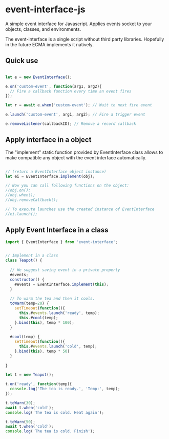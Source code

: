 # event-interface-js
A simple event interface for Javascript.  Applies events socket to your objects, classes, and environments.

The event-interface is a single script without third party libraries.
Hopefully in the future ECMA implements it natively.

## Quick use

```Javascript

let e = new EventInterface();

e.on('custom-event', function(arg1, arg2){
  // Fire a callback function every time an event fires
});

let r = await e.when('custom-event'); // Wait to next fire event

e.launch('custom-event', arg1, arg2); // Fire a trigger event

e.removeListener(callbackID); // Remove a record callback

```

## Apply interface in a object

The "implement" static function provided by EventInterface class allows to make compatible any object with the event interface automatically. 

```Javascript

// (return a EventInterface object instance)
let ei = EventInterface.implement(obj);

// Now you can call following functions on the object:
//obj.on();
//obj.when();
//obj.removeCallback();

// To execute launches use the created instance of EventInterface
//ei.launch();

```

## Apply Event Interface in a class

```Javascript
import { EventInterface } from 'event-interface';


// Implement in a class
class Teapot() {
  
  // We suggest saving event in a private property
  #events;
  constructor() {
    #events = EventInterface.implement(this);
  }
  
  // To warm the tea and then it cools.
  toWarm(temp=20) {
    setTimeout(function(){
      this.#events.launch('ready', temp);
      this.#cool(temp);
    }.bind(this), temp * 100);
  }
  
  #cool(temp) {
    setTimeout(function(){
      this.#events.launch('cold', temp);   
    }.bind(this), temp * 50)
  }
  
}

let t = new Teapot();

t.on('ready', function(temp){
  console.log('The tea is ready.', 'Temp:', temp);
});

t.toWarn(30);
await t.when('cold');
console.log('The tea is cold. Heat again');

t.toWarn(50);
await t.when('cold');
console.log('The tea is cold. Finish');

```
